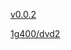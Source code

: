 [v0.0.2](https://github.com/littleflute/great-course3/edit/master/README.md)

[1g400/dvd2](1g400/dvd2)
